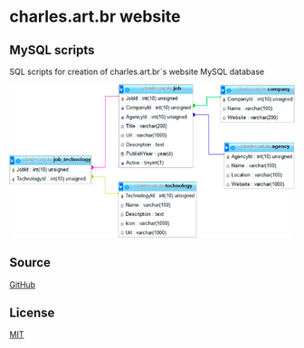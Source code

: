 # charles.art.br website
## MySQL scripts 

SQL scripts for creation of charles.art.br´s website MySQL database

![database diagram](https://raw.githubusercontent.com/charlesartbr/charles.art.br-mysql/master/diagram.png)

## Source

[GitHub](https://github.com/charlesartbr/charles.art.br-mysql)

## License

[MIT](https://github.com/charlesartbr/charles.art.br-mysql/blob/master/LICENSE)